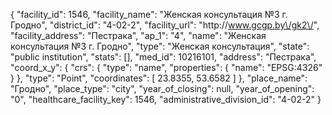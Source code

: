 {
    "facility_id": 1546,
    "facility_name": "Женская консультация №3 г. Гродно",
    "district_id": "4-02-2",
    "facility_url": "http:\/\/www.gcgp.by\/gk2\/",
    "facility_address": "Пестрака",
    "ap_1": "4",
    "name": "Женская консультация №3 г. Гродно",
    "type": "Женская консультация",
    "state": "public institution",
    "stats": [],
    "med_id": 10216101,
    "address": "Пестрака",
    "coord_x_y": {
        "crs": {
            "type": "name",
            "properties": {
                "name": "EPSG:4326"
            }
        },
        "type": "Point",
        "coordinates": [
            23.8355,
            53.6582
        ]
    },
    "place_name": "Гродно",
    "place_type": "city",
    "year_of_closing": null,
    "year_of_opening": "0",
    "healthcare_facility_key": 1546,
    "administrative_division_id": "4-02-2"
}